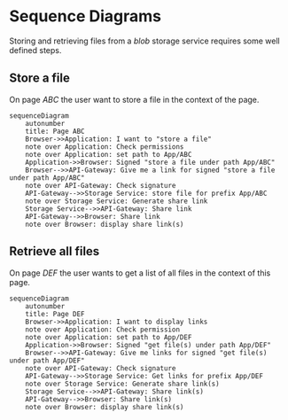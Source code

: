 # Sequence Diagrams

Storing and retrieving files from a *blob* storage service requires some well defined steps.

## Store a file

On page *ABC* the user want to store a file in the context of the page.

```mermaidjs
sequenceDiagram
    autonumber
    title: Page ABC
    Browser->>Application: I want to "store a file"
    note over Application: Check permissions
    note over Application: set path to App/ABC
    Application->>Browser: Signed "store a file under path App/ABC"
    Browser-->>API-Gateway: Give me a link for signed "store a file under path App/ABC"
    note over API-Gateway: Check signature
    API-Gateway-->>Storage Service: store file for prefix App/ABC
    note over Storage Service: Generate share link
    Storage Service-->>API-Gateway: Share link
    API-Gateway-->>Browser: Share link
    note over Browser: display share link(s)
```

## Retrieve all files

On page *DEF* the user wants to get a list of all files in the context of this page.

```mermaidjs
sequenceDiagram
    autonumber
    title: Page DEF
    Browser->>Application: I want to display links
    note over Application: Check permission
    note over Application: set path to App/DEF
    Application->>Browser: Signed "get file(s) under path App/DEF"
    Browser-->>API-Gateway: Give me links for signed "get file(s) under path App/DEF"
    note over API-Gateway: Check signature
    API-Gateway-->>Storage Service: Get links for prefix App/DEF
    note over Storage Service: Generate share link(s)
    Storage Service-->>API-Gateway: Share link(s)
    API-Gateway-->>Browser: Share link(s)
    note over Browser: display share link(s)
```
